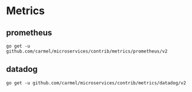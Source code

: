 # Metrics

## prometheus
```
go get -u github.com/carmel/microservices/contrib/metrics/prometheus/v2
```

## datadog
```
go get -u github.com/carmel/microservices/contrib/metrics/datadog/v2
```